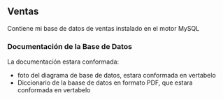 ## Ventas
Contiene mi base de datos de ventas instalado en el motor MySQL

### Documentación de la Base de Datos
La documentación estara conformada:
- foto del diagrama de base de datos, estara conformada en vertabelo
- Diccionario de la baase de datos en formato PDF, que estara conformada en vertabelo